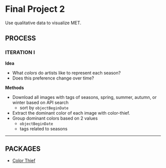# Final Project 2
Use qualitative data to visualize MET.

## PROCESS
### ITERATION I
**Idea**
 - What *colors* do artists like to represent each season? 
 - Does this preference change over time?

**Methods**
- Download all images with tags of seasons, spring, summer, autumn, or winter based on API search
    - sort by `objectBeginDate`
- Extract the dominant color of each image with color-thief.
- Group dominant colors based on 2 values
    - `objectBeginDate`
    - tags related to seasons


 ************
## PACKAGES
- [Color Thief](https://lokeshdhakar.com/projects/color-thief/?utm_source=bypeople)